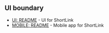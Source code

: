 ## UI boundary

- [UI: README](./nx-monorepo/README.md) - UI for ShortLink
- [MOBILE: README](./mobile/README.md) - Mobile app for ShortLink
